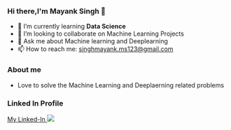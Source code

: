 
### Hi there,I'm Mayank Singh 👋



- 🌱 I’m currently learning **Data Science**
- 👯 I’m looking to collaborate on Machine Learning Projects
- 💬 Ask me about Machine learning and Deeplearning 
- 📫 How to reach me: singhmayank.ms123@gmail.com

### About me 
- Love to solve the Machine Learning and Deeplaerning related problems

### Linked In Profile 
[My Linked-In ](https://www.linkedin.com/in/mayank-singh-859574215?lipi=urn%3Ali%3Apage%3Ad_flagship3_profile_view_base_contact_details%3BueYV2dGwSn2eKQlotbp0Vg%3D%3D)
<img src="https://github-readme-stats.vercel.app/api?username=mayanksingh2233&&show_icons=true&title_color=ffffff&icon_color=bb2acf&text_color=daf7dc&bg_color=151515">

